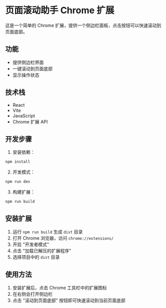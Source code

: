 # 页面滚动助手 Chrome 扩展

这是一个简单的 Chrome 扩展，提供一个侧边栏面板，点击按钮可以快速滚动到页面底部。

## 功能

- 提供侧边栏界面
- 一键滚动到页面底部
- 显示操作状态

## 技术栈

- React
- Vite
- JavaScript
- Chrome 扩展 API

## 开发步骤

1. 安装依赖：

```bash
npm install
```

2. 开发模式：

```bash
npm run dev
```

3. 构建扩展：

```bash
npm run build
```

## 安装扩展

1. 运行 `npm run build` 生成 `dist` 目录
2. 打开 Chrome 浏览器，访问 `chrome://extensions/`
3. 开启 "开发者模式"
4. 点击 "加载已解压的扩展程序"
5. 选择项目中的 `dist` 目录

## 使用方法

1. 安装扩展后，点击 Chrome 工具栏中的扩展图标
2. 在右侧会打开侧边栏
3. 点击 "滚动到页面底部" 按钮即可快速滚动到当前页面底部
